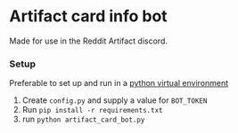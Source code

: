 

# Artifact card info bot
Made for use in the Reddit Artifact discord.

### Setup
Preferable to set up and run in a [python virtual environment](https://virtualenvwrapper.readthedocs.io/en/latest/)

1. Create `config.py` and supply a value for `BOT_TOKEN`
2. Run `pip install -r requirements.txt`
3. run `python artifact_card_bot.py`